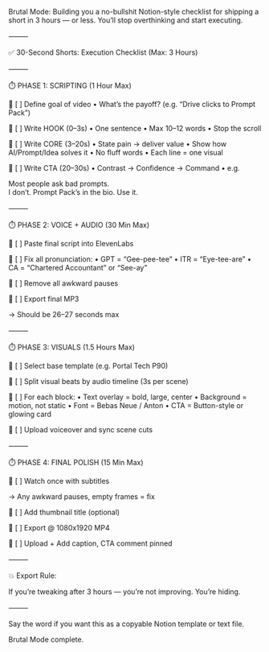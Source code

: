 Brutal Mode: Building you a no-bullshit Notion-style checklist for shipping a short in 3 hours — or less. You’ll stop overthinking and start executing.

⸻

✅ 30-Second Shorts: Execution Checklist (Max: 3 Hours)

⸻

⏱️ PHASE 1: SCRIPTING (1 Hour Max)

🔹 [ ] Define goal of video
	•	What’s the payoff? (e.g. “Drive clicks to Prompt Pack”)

🔹 [ ] Write HOOK (0–3s)
	•	One sentence
	•	Max 10–12 words
	•	Stop the scroll

🔹 [ ] Write CORE (3–20s)
	•	State pain → deliver value
	•	Show how AI/Prompt/Idea solves it
	•	No fluff words
	•	Each line = one visual

🔹 [ ] Write CTA (20–30s)
	•	Contrast → Confidence → Command
	•	e.g.

Most people ask bad prompts.  
I don’t. Prompt Pack’s in the bio. Use it.



⸻

⏱️ PHASE 2: VOICE + AUDIO (30 Min Max)

🔹 [ ] Paste final script into ElevenLabs

🔹 [ ] Fix all pronunciation:
	•	GPT = “Gee-pee-tee”
	•	ITR = “Eye-tee-are”
	•	CA = “Chartered Accountant” or “See-ay”

🔹 [ ] Remove all awkward pauses

🔹 [ ] Export final MP3

→ Should be 26–27 seconds max

⸻

⏱️ PHASE 3: VISUALS (1.5 Hours Max)

🔹 [ ] Select base template (e.g. Portal Tech P90)

🔹 [ ] Split visual beats by audio timeline (3s per scene)

🔹 [ ] For each block:
	•	Text overlay = bold, large, center
	•	Background = motion, not static
	•	Font = Bebas Neue / Anton
	•	CTA = Button-style or glowing card

🔹 [ ] Upload voiceover and sync scene cuts

⸻

⏱️ PHASE 4: FINAL POLISH (15 Min Max)

🔹 [ ] Watch once with subtitles

→ Any awkward pauses, empty frames = fix

🔹 [ ] Add thumbnail title (optional)

🔹 [ ] Export @ 1080x1920 MP4

🔹 [ ] Upload + Add caption, CTA comment pinned

⸻

💥 Export Rule:

If you’re tweaking after 3 hours — you’re not improving. You’re hiding.

⸻

Say the word if you want this as a copyable Notion template or text file.

Brutal Mode complete.
